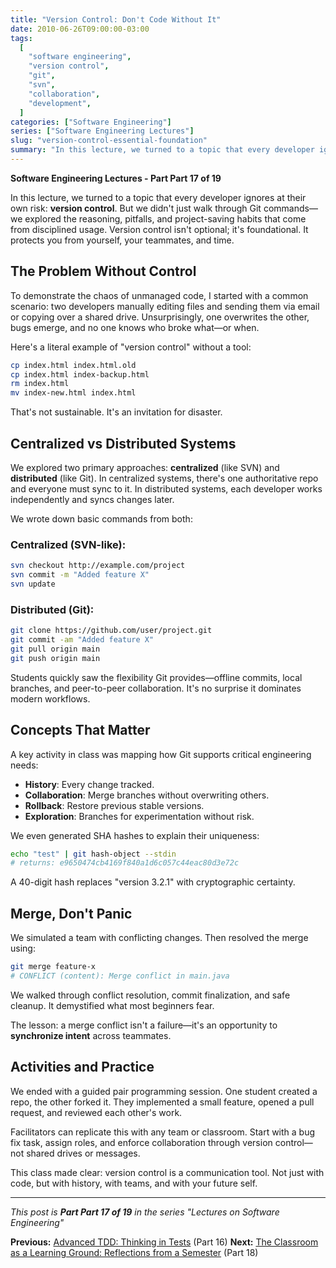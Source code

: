 ```yaml
---
title: "Version Control: Don't Code Without It"
date: 2010-06-26T09:00:00-03:00
tags:
  [
    "software engineering",
    "version control",
    "git",
    "svn",
    "collaboration",
    "development",
  ]
categories: ["Software Engineering"]
series: ["Software Engineering Lectures"]
slug: "version-control-essential-foundation"
summary: "In this lecture, we turned to a topic that every developer ignores at their own risk: version control. But we didn't just walk through Git commands—we explored the reasoning, pitfalls, and project-saving habits that come from disciplined usage. Version control isn't optional; it's foundational."
---
```


**Software Engineering Lectures - Part Part 17 of 19**

In this lecture, we turned to a topic that every developer ignores at their own risk: **version control**. But we didn't just walk through Git commands—we explored the reasoning, pitfalls, and project-saving habits that come from disciplined usage. Version control isn't optional; it's foundational. It protects you from yourself, your teammates, and time.

## The Problem Without Control

To demonstrate the chaos of unmanaged code, I started with a common scenario: two developers manually editing files and sending them via email or copying over a shared drive. Unsurprisingly, one overwrites the other, bugs emerge, and no one knows who broke what—or when.

Here's a literal example of "version control" without a tool:

```bash
cp index.html index.html.old
cp index.html index-backup.html
rm index.html
mv index-new.html index.html
```

That's not sustainable. It's an invitation for disaster.

## Centralized vs Distributed Systems

We explored two primary approaches: **centralized** (like SVN) and **distributed** (like Git). In centralized systems, there's one authoritative repo and everyone must sync to it. In distributed systems, each developer works independently and syncs changes later.

We wrote down basic commands from both:

### Centralized (SVN-like):

```bash
svn checkout http://example.com/project
svn commit -m "Added feature X"
svn update
```

### Distributed (Git):

```bash
git clone https://github.com/user/project.git
git commit -am "Added feature X"
git pull origin main
git push origin main
```

Students quickly saw the flexibility Git provides—offline commits, local branches, and peer-to-peer collaboration. It's no surprise it dominates modern workflows.

## Concepts That Matter

A key activity in class was mapping how Git supports critical engineering needs:

- **History**: Every change tracked.
- **Collaboration**: Merge branches without overwriting others.
- **Rollback**: Restore previous stable versions.
- **Exploration**: Branches for experimentation without risk.

We even generated SHA hashes to explain their uniqueness:

```bash
echo "test" | git hash-object --stdin
# returns: e9650474cb4169f840a1d6c057c44eac80d3e72c
```

A 40-digit hash replaces "version 3.2.1" with cryptographic certainty.

## Merge, Don't Panic

We simulated a team with conflicting changes. Then resolved the merge using:

```bash
git merge feature-x
# CONFLICT (content): Merge conflict in main.java
```

We walked through conflict resolution, commit finalization, and safe cleanup. It demystified what most beginners fear.

The lesson: a merge conflict isn't a failure—it's an opportunity to **synchronize intent** across teammates.

## Activities and Practice

We ended with a guided pair programming session. One student created a repo, the other forked it. They implemented a small feature, opened a pull request, and reviewed each other's work.

Facilitators can replicate this with any team or classroom. Start with a bug fix task, assign roles, and enforce collaboration through version control—not shared drives or messages.

This class made clear: version control is a communication tool. Not just with code, but with history, with teams, and with your future self.

---

_This post is **Part Part 17 of 19** in the series "Lectures on Software Engineering"_

**Previous:** [Advanced TDD: Thinking in Tests](/en/posts/2010-06-19-advanced-tdd-thinking-tests/) (Part 16)
**Next:** [The Classroom as a Learning Ground: Reflections from a Semester](/en/posts/2010-07-03-classroom-learning-reflections/) (Part 18)
